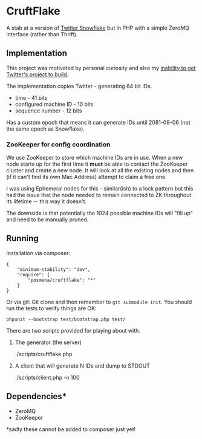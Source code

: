 # CruftFlake

A stab at a version of [Twitter Snowflake](https://github.com/twitter/snowflake)
but in PHP with a simple ZeroMQ interface (rather than Thrift).

## Implementation

This project was motivated by personal curiosity and also my [inability to
get Twitter's project to build](https://github.com/twitter/snowflake/issues/8).

The implementation copies Twitter - generating 64 bit IDs.

  - time - 41 bits
  - configured machine ID - 10 bits
  - sequence number - 12 bits

Has a custom epoch that means it can generate IDs until 2081-09-06 (not the 
same epoch as Snowflake).

### ZooKeeper for config coordination

We use ZooKeeper to store which machine IDs are in use. When a new node starts
up for the first time it **must** be able to contact the ZooKeeper cluster
and create a new node. It will look at all the existing nodes and then (if it
can't find its own Mac Address) attempt to claim a free one.

I was using Ephemeral nodes for this - similar(ish) to a lock pattern but this
had the issue that the node needed to remain connected to ZK throughout its
lifetime -- this way it doesn't.

The downside is that potentially the 1024 possible machine IDs will "fill up"
and need to be manually pruned.

## Running

Installation via composer:
	
	{
    	"minimum-stability": "dev",
    	"require": {
	        "posmena/cruftflake": "*"
		}
	}

Or via git: Git clone and then remember to `git submodule init`. You should run the tests
to verify things are OK:

    phpunit --bootstrap test/bootstrap.php test/

There are two scripts provided for playing about with.

1. The generator (the server)

    ./scripts/cruftflake.php

2. A client that will generate N IDs and dump to STDOUT

    ./scripts/client.php -n 100

## Dependencies*

* ZeroMQ
* ZooKeeper

*sadly these cannot be added to composer just yet!